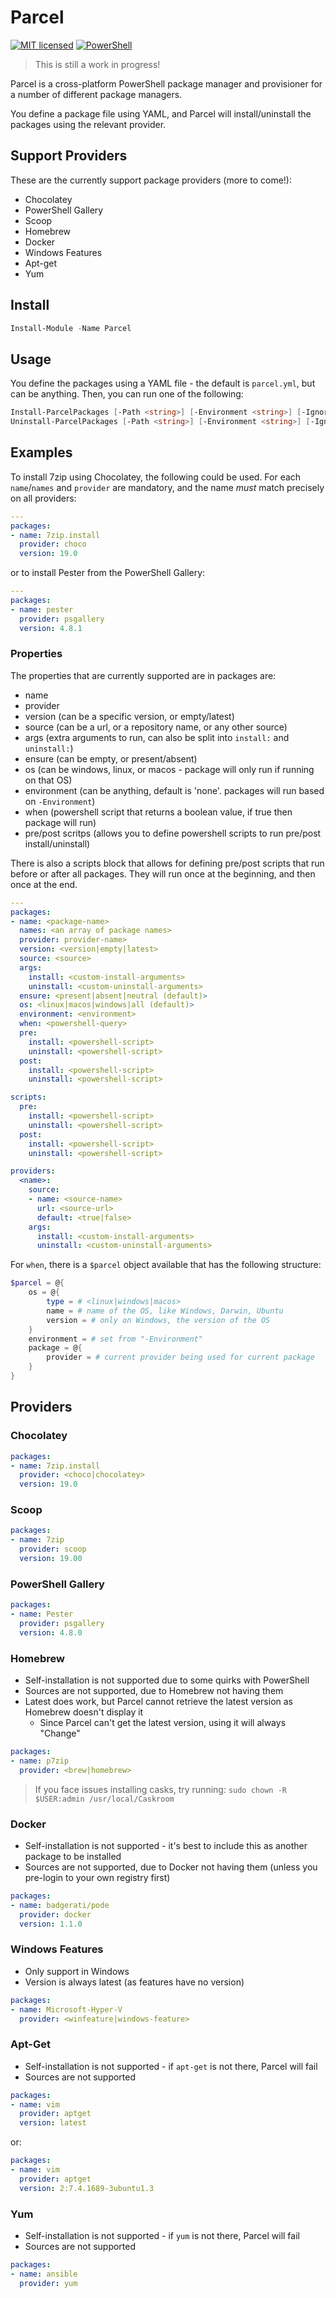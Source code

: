 # Parcel

[![MIT licensed](https://img.shields.io/badge/license-MIT-blue.svg)](https://raw.githubusercontent.com/Badgerati/Parcel/master/LICENSE.txt)
[![PowerShell](https://img.shields.io/powershellgallery/dt/parcel.svg?label=PowerShell&colorB=085298)](https://www.powershellgallery.com/packages/Parcel)

> This is still a work in progress!

Parcel is a cross-platform PowerShell package manager and provisioner for a number of different package managers.

You define a package file using YAML, and Parcel will install/uninstall the packages using the relevant provider.

## Support Providers

These are the currently support package providers (more to come!):

* Chocolatey
* PowerShell Gallery
* Scoop
* Homebrew
* Docker
* Windows Features
* Apt-get
* Yum

## Install

```powershell
Install-Module -Name Parcel
```

## Usage

You define the packages using a YAML file - the default is `parcel.yml`, but can be anything. Then, you can run one of the following:

```powershell
Install-ParcelPackages [-Path <string>] [-Environment <string>] [-IgnoreEnsures] [-WhatIf] [-Verbose]
Uninstall-ParcelPackages [-Path <string>] [-Environment <string>] [-IgnoreEnsures] [-WhatIf] [-Verbose]
```

## Examples

To install 7zip using Chocolatey, the following could be used. For each `name`/`names` and `provider` are mandatory, and the name *must* match precisely on all providers:

```yaml
---
packages:
- name: 7zip.install
  provider: choco
  version: 19.0
```

or to install Pester from the PowerShell Gallery:

```yaml
---
packages:
- name: pester
  provider: psgallery
  version: 4.8.1
```

### Properties

The properties that are currently supported are in packages are:

* name
* provider
* version (can be a specific version, or empty/latest)
* source (can be a url, or a repository name, or any other source)
* args (extra arguments to run, can also be split into `install:` and `uninstall:`)
* ensure (can be empty, or present/absent)
* os (can be windows, linux, or macos - package will only run if running on that OS)
* environment (can be anything, default is 'none'. packages will run based on `-Environment`)
* when (powershell script that returns a boolean value, if true then package will run)
* pre/post scritps (allows you to define powershell scripts to run pre/post install/uninstall)

There is also a scripts block that allows for defining pre/post scripts that run before or after all packages. They will run once at the beginning, and then once at the end.

```yaml
---
packages:
- name: <package-name>
  names: <an array of package names>
  provider: provider-name>
  version: <version|empty|latest>
  source: <source>
  args:
    install: <custom-install-arguments>
    uninstall: <custom-uninstall-arguments>
  ensure: <present|absent|neutral (default)>
  os: <linux|macos|windows|all (default)>
  environment: <environment>
  when: <powershell-query>
  pre:
    install: <powershell-script>
    uninstall: <powershell-script>
  post:
    install: <powershell-script>
    uninstall: <powershell-script>

scripts:
  pre:
    install: <powershell-script>
    uninstall: <powershell-script>
  post:
    install: <powershell-script>
    uninstall: <powershell-script>

providers:
  <name>:
    source:
    - name: <source-name>
      url: <source-url>
      default: <true|false>
    args:
      install: <custom-install-arguments>
      uninstall: <custom-uninstall-arguments>
```

For `when`, there is a `$parcel` object available that has the following structure:

```powershell
$parcel = @{
    os = @{
        type = # <linux|windows|macos>
        name = # name of the OS, like Windows, Darwin, Ubuntu
        version = # only on Windows, the version of the OS
    }
    environment = # set from "-Environment"
    package = @{
        provider = # current provider being used for current package
    }
}
```

## Providers

### Chocolatey

```yaml
packages:
- name: 7zip.install
  provider: <choco|chocolatey>
  version: 19.0
```

### Scoop

```yaml
packages:
- name: 7zip
  provider: scoop
  version: 19.00
```

### PowerShell Gallery

```yaml
packages:
- name: Pester
  provider: psgallery
  version: 4.8.0
```

### Homebrew

* Self-installation is not supported due to some quirks with PowerShell
* Sources are not supported, due to Homebrew not having them
* Latest does work, but Parcel cannot retrieve the latest version as Homebrew doesn't display it
  * Since Parcel can't get the latest version, using it will always "Change"

```yaml
packages:
- name: p7zip
  provider: <brew|homebrew>
```

> If you face issues installing casks, try running: `sudo chown -R $USER:admin /usr/local/Caskroom`

### Docker

* Self-installation is not supported - it's best to include this as another package to be installed
* Sources are not supported, due to Docker not having them (unless you pre-login to your own registry first)

```yaml
packages:
- name: badgerati/pode
  provider: docker
  version: 1.1.0
```

### Windows Features

* Only support in Windows
* Version is always latest (as features have no version)

```yaml
packages:
- name: Microsoft-Hyper-V
  provider: <winfeature|windows-feature>
```

### Apt-Get

* Self-installation is not supported - if `apt-get` is not there, Parcel will fail
* Sources are not supported

```yaml
packages:
- name: vim
  provider: aptget
  version: latest
```

or:

```yaml
packages:
- name: vim
  provider: aptget
  version: 2:7.4.1689-3ubuntu1.3
```

### Yum

* Self-installation is not supported - if `yum` is not there, Parcel will fail
* Sources are not supported

```yaml
packages:
- name: ansible
  provider: yum
```
